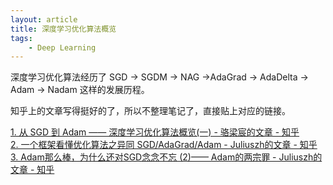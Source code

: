 ```yaml
---
layout: article
title: 深度学习优化算法概览
tags:
    - Deep Learning
---
```


深度学习优化算法经历了 SGD -> SGDM -> NAG ->AdaGrad -> AdaDelta -> Adam -> Nadam 这样的发展历程。

知乎上的文章写得挺好的了，所以不整理笔记了，直接贴上对应的链接。

[1\. 从 SGD 到 Adam —— 深度学习优化算法概览(一) - 骆梁宸的文章 - 知乎](https://zhuanlan.zhihu.com/p/32626442)  
[2\. 一个框架看懂优化算法之异同 SGD/AdaGrad/Adam - Juliuszh的文章 - 知乎](https://zhuanlan.zhihu.com/p/32230623)  
[3\. Adam那么棒，为什么还对SGD念念不忘 (2)—— Adam的两宗罪 - Juliuszh的文章 - 知乎](https://zhuanlan.zhihu.com/p/32262540)